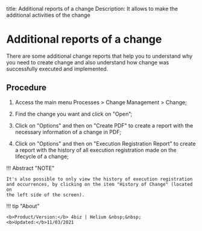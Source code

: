title: Additional reports of a change
Description: It allows to make the additional activities of the change
# Additional reports of a change

There are some additional change reports that help you to understand why you need to create change and also understand how change was successfully executed and implemented.

Procedure
------------

1.  Access the main menu Processes \>
    Change Management \> Change;

2.  Find the change you want and click on "Open”;

3.  Click on "Options" and then on "Create PDF" to create a report with
    the necessary information of a change in PDF;

4.  Click on "Options" and then on "Execution Registration Report”
    to create a report with the history of all execution registration made
    on the lifecycle of a change;

!!! Abstract "NOTE"

    It's also possible to only view the history of execution registration
    and occurrences, by clicking on the item "History of Change" (located on
    the left side of the screen).

!!! tip "About"

    <b>Product/Version:</b> 4biz | Helium &nbsp;&nbsp;
    <b>Updated:</b>11/03/2021
